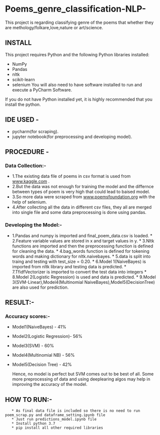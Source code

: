 # Poems_genre_classification-NLP-
This project is regarding classifying genre of the poems that whether they are methology/folkare,love,nature or art/science.
## INSTALL
This project requires Python and the following Python libraries installed:
* NumPy
* Pandas
* nltk
* scikit-learn
* selenium
 You will also need to have software installed to run and execute a PyCharm Software.

If you do not have Python installed yet, it is highly recommended that you install the python.

## IDE USED -  
* pycharm(for scraping).
* jupyter notebook(for preprocessing and developing model).

## PROCEDURE - 
### Data Collection:-
* 1.The existing data file of poems in csv format is used from www.kaggle.com .
* 2.But the data was not enough for training the model and the differnce between types of poem is very high that
             could lead to baised model.
* 3.So more data were scraped from www.poemsfoundation.org with the help of selenium.
* 4.After collecting all the data in different csv files, they all are merged into single file and some data preprocessing is done using pandas.
 
 ### Developing the Model:-
 * 1.Pandas and numpy is imported and final_poem_data.csv is loaded.
           * 2.Feature variable values are stored in x and target values in y.
           * 3.Nltk functions are imported and then the preprocessing function is defined for cleaning the data.
           * 4.bag_words function is defined for tokening words and making dictionary for nltk.naivebayes.
           * 5.data is split into traing and testing with test_size = 0.20.
           * 6.Model 1(NaiveBayes) is imported from nltk library and testing data is predicted.
           * 7.TfidfVectorizer is imported to convert the test data into integers
           * 8.Model 2(Logistic Regression) is used and data is predicted.
           * 9.Model 3(SVM-Linear),Model4(Multinomial NaiveBayes),Model5(DecisionTree) are also used for prediction.
             
## RESULT:-
### Accuracy scores:-
*  Model1(NaiveBayes)         -  41%
* Model2(Logistic Regression)-  56%
* Model3(SVM)                -  60%
* Model4(Multinomial NB)     -  56%           
* Model5(Decision Tree)      -  42%
   
  Hence, no model is perfect but SVM comes out to be best of all. Some more preprocessing of data and using deeplearing algos 
  may help in improving the accuracy of the model.

## HOW TO RUN:-
       * As final data file is included so there is no need to run poem_scrap.py and dataframe_setting.ipynb file 
       * Just run predictions_model.ipynb file
       * Install python 3.7
       * pip install all other required libraries  

